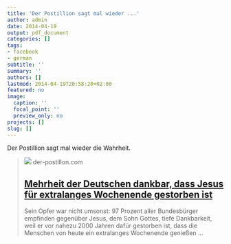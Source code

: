 ```yaml
---
title: 'Der Postillion sagt mal wieder ...'
author: admin
date: 2014-04-19
output: pdf_document
categories: []
tags:
- facebook
- german
subtitle: ''
summary: ''
authors: []
lastmod: 2014-04-19T20:58:20+02:00
featured: no
image:
  caption: ''
  focal_point: ''
  preview_only: no
projects: []
slug: []
---
```

Der Postillion sagt mal wieder die Wahrheit.
> [![](https://2.bp.blogspot.com/-z4SJSf7d4gc/U1BKJnFIHbI/AAAAAAAAZNg/C_wEPmv0Al4/w1200-h630-p-k-no-nu/Fotolia_39988282_S.jpg)](http://www.der-postillon.com/2014/04/mehrheit-der-deutschen-dankbar-dass.html)
> der-postillon.com
> ## [Mehrheit der Deutschen dankbar, dass Jesus für extralanges Wochenende gestorben ist](http://www.der-postillon.com/2014/04/mehrheit-der-deutschen-dankbar-dass.html)
>
>Sein Opfer war nicht umsonst: 97 Prozent aller Bundesbürger empfinden gegenüber Jesus, dem Sohn Gottes, tiefe Dankbarkeit, weil er vor nahezu 2000 Jahren dafür gestorben ist, dass die Menschen von heute ein extralanges Wochenende genießen ...


